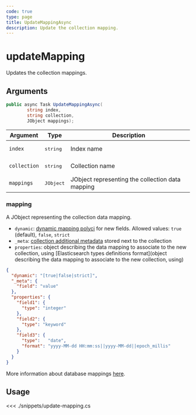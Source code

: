 ```yaml
---
code: true
type: page
title: UpdateMappingAsync
description: Update the collection mapping.
---
```


# updateMapping

Updates the collection mappings.

## Arguments

```csharp
public async Task UpdateMappingAsync(
        string index,
        string collection,
        JObject mappings);
```

| Argument     | Type               | Description                                      |
|--------------|--------------------|--------------------------------------------------|
| `index`      | <pre>string</pre>  | Index name                                       |
| `collection` | <pre>string</pre>  | Collection name                                  |
| `mappings`   | <pre>JObject</pre> | JObject representing the collection data mapping |

### mapping

A JObject representing the collection data mapping.

- `dynamic`: [dynamic mapping polyci](/core/1/guides/essentials/database-mappings#dynamic-mapping-policy) for new fields. Allowed values: `true` (default), `false`, `strict`
- `_meta`: [collection additional metadata](core/1/guides/essentials/database-mappings#collection-metadata) stored next to the collection
- `properties`: object describing the data mapping to associate to the new collection, using [Elasticsearch types definitions format](object describing the data mapping to associate to the new collection, using)

```json
{
  "dynamic": "[true|false|strict]",
  "_meta": {
    "field": "value"
  },
  "properties": {
    "field1": {
      "type": "integer"
    },
    "field2": {
      "type": "keyword"
    },
    "field3": {
      "type":   "date",
      "format": "yyyy-MM-dd HH:mm:ss||yyyy-MM-dd||epoch_millis"
    }
  }
}
```

More information about database mappings [here](/core/1/guides/essentials/database-mappings).

## Usage

<<< ./snippets/update-mapping.cs
